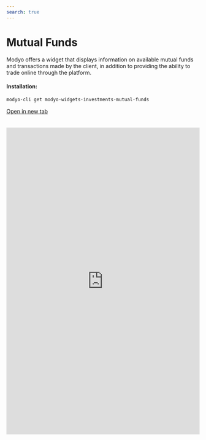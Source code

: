 ```yaml
---
search: true
---
```


# Mutual Funds

Modyo offers a widget that displays information on available mutual funds and transactions made by the client, in addition to providing the ability to trade online through the platform.

#### Installation:

```bash
modyo-cli get modyo-widgets-investments-mutual-funds
```

[Open in new tab](https://widgets.modyo.com/investments/mutual-funds)

<iframe id="widgetFrame" src="https://widgets.modyo.com/investments/mutual-funds" width="100%" frameBorder="0" style="min-height:800px;overflow:auto;margin-top:20px;"/>

| Feature           | Description                                                                                                                                                                                                                                                                                                 |
|-------------------------|-------------------------------------------------------------------------------------------------------------------------------------------------------------------------------------------------------------------------------------------------------------------------------------------------------------|
| Mutual Funds Layout | Displays the set of available mutual funds. It presents a list of the transit operations associated with the mutual funds. Displays the set of mutual funds in which the customer has its investments and the respective market information. Allows you to cancel operations in transit. |
| Market Information  | Displays the essential information of the selected mutual fund. Allows Contribute or Rescue from the selected background/series.                                                                                                                                                                                 |
| Contribution of Mutual Fund   | It allows you to make Contributions to the selected mutual fund, defining the investment account and the amount you want to contribute.                                                                                                                                                                                    |
| Mutual Fund Rescue  | Allows you to make money ransoms from the selected mutual fund.                                                                                                                                                                                                                                      |

<script>

  export default {
    mounted() {

      function setIframeHeightCO(id, ht) {
          var ifrm = document.getElementById(id);
          if(ifrm) {
            ifrm.style.height = ht + 4 + "px";
          }
      }
      // iframed document sends its height using postMessage
      function handleDocHeightMsg(e) {
          // check origin
          if ( e.origin === 'https://widgets.modyo.com' ) {
              // parse data
              var data = JSON.parse( e.data );

              console.log('data:', data)
              // check data object
              if ( data['docHeight'] ) {
                  setIframeHeightCO( 'widgetFrame', data['docHeight'] );
              } else {
                  setIframeHeightCO( 'widgetFrame', 700 );
              }
          }
      }

      // assign message handler
      if ( window.addEventListener ) {
          window.addEventListener('message', handleDocHeightMsg, false);
      }
    }
  }

</script>
